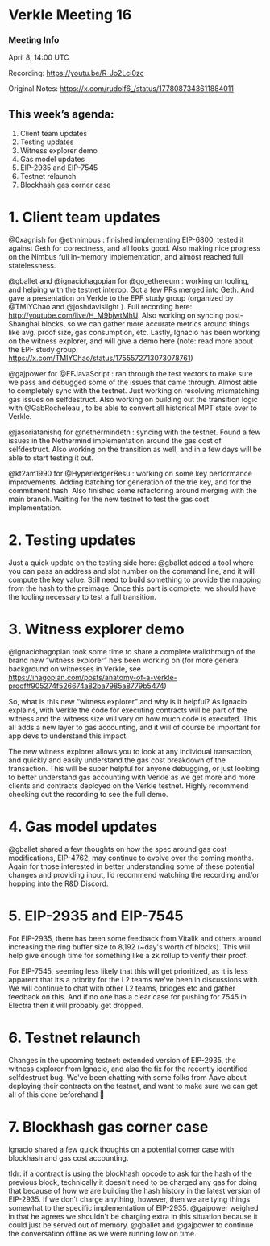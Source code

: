 # Verkle Meeting 16

### Meeting Info

April 8, 14:00 UTC

Recording: https://youtu.be/R-Jo2Lci0zc

Original Notes: https://x.com/rudolf6_/status/1778087343611884011

## This week’s agenda:
1. Client team updates
2. Testing updates
3. Witness explorer demo
4. Gas model updates
5. EIP-2935 and EIP-7545
6. Testnet relaunch
7. Blockhash gas corner case


# 1. Client team updates

@0xagnish
 for 
@ethnimbus
: finished implementing EIP-6800, tested it against Geth for correctness, and all looks good. Also making nice progress on the Nimbus full in-memory implementation, and almost reached full statelessness.

@gballet
 and 
@ignaciohagopian
 for 
@go_ethereum
: working on tooling, and helping with the testnet interop. Got a few PRs merged into Geth. And gave a presentation on Verkle to the EPF study group (organized by 
@TMIYChao
 and 
@joshdavislight
). Full recording here: http://youtube.com/live/H_M9bjwtMhU. Also working on syncing post-Shanghai blocks, so we can gather more accurate metrics around things like avg. proof size, gas consumption, etc. Lastly, Ignacio has been working on the witness explorer, and will give a demo here (note: read more about the EPF study group: https://x.com/TMIYChao/status/1755572713073078761)

@gajpower
 for 
@EFJavaScript
: ran through the test vectors to make sure we pass and debugged some of the issues that came through. Almost able to completely sync with the testnet. Just working on resolving mismatching gas issues on selfdestruct. Also working on building out the transition logic with 
@GabRocheleau
, to be able to convert all historical MPT state over to Verkle.

@jasoriatanishq
 for 
@nethermindeth
: syncing with the testnet. Found a few issues in the Nethermind implementation around the gas cost of selfdestruct. Also working on the transition as well, and in a few days will be able to start testing it out.

@kt2am1990
 for 
@HyperledgerBesu
: working on some key performance improvements. Adding batching for generation of the trie key, and for the commitment hash. Also finished some refactoring around merging with the main branch. Waiting for the new testnet to test the gas cost implementation.



# 2. Testing updates

Just a quick update on the testing side here: 
@gballet
 added a tool where you can pass an address and slot number on the command line, and it will compute the key value. Still need to build something to provide the mapping from the hash to the preimage. Once this part is complete, we should have the tooling necessary to test a full transition.



# 3. Witness explorer demo

@ignaciohagopian
 took some time to share a complete walkthrough of the brand new “witness explorer” he’s been working on (for more general background on witnesses in Verkle, see https://ihagopian.com/posts/anatomy-of-a-verkle-proof#905274f526674a82ba7985a8779b5474)

So, what is this new “witness explorer” and why is it helpful? As Ignacio explains, with Verkle the code for executing contracts will be part of the witness and the witness size will vary on how much code is executed. This all adds a new layer to gas accounting, and it will of course be important for app devs to understand this impact.

The new witness explorer allows you to look at any individual transaction, and quickly and easily understand the gas cost breakdown of the transaction. This will be super helpful for anyone debugging, or just looking to better understand gas accounting with Verkle as we get more and more clients and contracts deployed on the Verkle testnet. Highly recommend checking out the recording to see the full demo.



# 4. Gas model updates

@gballet
 shared a few thoughts on how the spec around gas cost modifications, EIP-4762, may continue to evolve over the coming months. Again for those interested in better understanding some of these potential changes and providing input, I’d recommend watching the recording and/or hopping into the R&D Discord.

# 5. EIP-2935 and EIP-7545

For EIP-2935, there has been some feedback from Vitalik and others around increasing the ring buffer size to 8,192 (~day's worth of blocks). This will help give enough time for something like a zk rollup to verify their proof.

For EIP-7545, seeming less likely that this will get prioritized, as it is less apparent that it’s a priority for the L2 teams we've been in discussions with. We will continue to chat with other L2 teams, bridges etc and gather feedback on this. And if no one has a clear case for pushing for 7545 in Electra then it will probably get dropped.



# 6. Testnet relaunch

Changes in the upcoming testnet: extended version of EIP-2935, the witness explorer from Ignacio, and also the fix for the recently identified selfdestruct bug. We've been chatting with some folks from Aave about deploying their contracts on the testnet, and want to make sure we can get all of this done beforehand 💜



# 7. Blockhash gas corner case

Ignacio shared a few quick thoughts on a potential corner case with blockhash and gas cost accounting.

tldr: if a contract is using the blockhash opcode to ask for the hash of the previous block, technically it doesn't need to be charged any gas for doing that because of how we are building the hash history in the latest version of EIP-2935. If we don’t charge anything, however, then we are tying things somewhat to the specific implementation of EIP-2935. 
@gajpower
 weighed in that he agrees we shouldn't be charging extra in this situation because it could just be served out of memory. 
@gballet
 and 
@gajpower
 to continue the conversation offline as we were running low on time.


